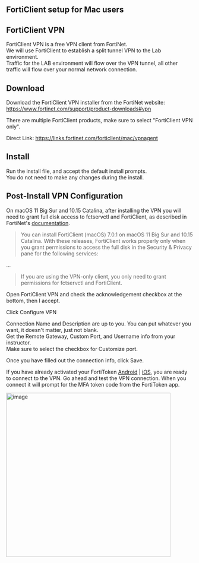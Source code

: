 FortiClient setup for Mac users
-------------------------------


FortiClient VPN
---------------

FortiClient VPN is a free VPN client from FortiNet.  
We will use FortiClient to establish a split tunnel VPN to the Lab environment.  
Traffic for the LAB environment will flow over the VPN tunnel, all other traffic will flow over your normal network connection.  

Download
--------

Download the FortiClient VPN installer from the FortiNet website: https://www.fortinet.com/support/product-downloads#vpn

There are multiple FortiClient products, make sure to select "FortiClient VPN only".

Direct Link: https://links.fortinet.com/forticlient/mac/vpnagent

Install
-------

Run the install file, and accept the default install prompts.  
You do not need to make any changes during the install.  

Post-Install VPN Configuration
------------------------------

On macOS 11 Big Sur and 10.15 Catalina, after installing the VPN you will need to grant full disk access to fctservctl and FortiClient, as described in FortiNet's [documentation](https://docs.fortinet.com/document/forticlient/7.0.1/macos-release-notes/223986/special-notices).

> You can install FortiClient (macOS) 7.0.1 on macOS 11 Big Sur and 10.15 Catalina. With these releases, FortiClient works properly only when you grant permissions to access the full disk in the Security & Privacy pane for the following services:

...

> If you are using the VPN-only client, you only need to grant permissions for fctservctl and FortiClient.

Open FortiClient VPN and check the acknowledgement checkbox at the bottom, then I accept.

Click Configure VPN

Connection Name and Description are up to you. You can put whatever you want, it doesn't matter, just not blank.  
Get the Remote Gateway, Custom Port, and Username info from your instructor.  
Make sure to select the checkbox for Customize port.

Once you have filled out the connection info, click Save.

If you have already activated your FortiToken [Android](https://github.com/divergence-wiki/ntt/tree/main/android) | [iOS](https://github.com/divergence-wiki/ntt/tree/main/iOS), you are ready to connect to the VPN. Go ahead and test the VPN connection. When you connect it will prompt for the MFA token code from the FortiToken app.  

<img width="442" alt="image" src="https://user-images.githubusercontent.com/102036007/163693970-0b44d842-87e7-46b9-903b-6b1ee494d708.png">

